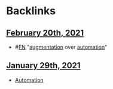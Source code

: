 
# Backlinks
## [February 20th, 2021](<February 20th, 2021.md>)
- #[FN](<FN.md>) "[augmentation](<augmentation.md>) over [automation](<automation.md>)"

## [January 29th, 2021](<January 29th, 2021.md>)
- [Automation]([automation](<automation.md>))

